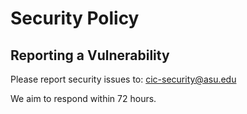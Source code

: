 # Security Policy

## Reporting a Vulnerability

Please report security issues to: cic-security@asu.edu

We aim to respond within 72 hours.
